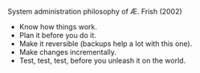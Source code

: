 System administration philosophy of Æ. Frish (2002)

* Know how things work.
* Plan it before you do it.
* Make it reversible (backups help a lot with this one).
* Make changes incrementally.
* Test, test, test, before you unleash it on the world.
